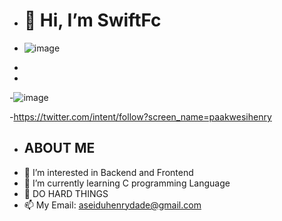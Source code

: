 - <h1>👋 Hi, I’m SwiftFc</h1>

- ![<h3>image</h3>](https://github.com/SwiftFc/SwiftFc/assets/135968578/04855a92-c798-4438-afd3-cd581cc9627d)
-
-
-![image](https://github.com/SwiftFc/SwiftFc/assets/135968578/b92b2a09-cce2-4239-80ce-a16c029e9336)

-https://twitter.com/intent/follow?screen_name=paakwesihenry

- <h2>ABOUT ME</h2>
- 👀 I’m interested in Backend and Frontend</h1> 
- 🌱 I’m currently learning C programming Language
- 💞️ DO HARD THINGS
- 📫 My Email: aseiduhenrydade@gmail.com


<!---
SwiftFc/SwiftFc is a ✨ special ✨ repository because its `README.md` (this file) appears on your GitHub profile.
You can click the Preview link to take a look at your changes.
--->
